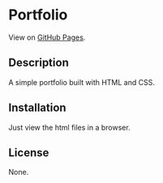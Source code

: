 # Portfolio

View on [GitHub Pages](https://guyfromhere.github.io/responsive-portfolio/).

## Description

A simple portfolio built with HTML and CSS.

## Installation

Just view the html files in a browser.

## License

None.
